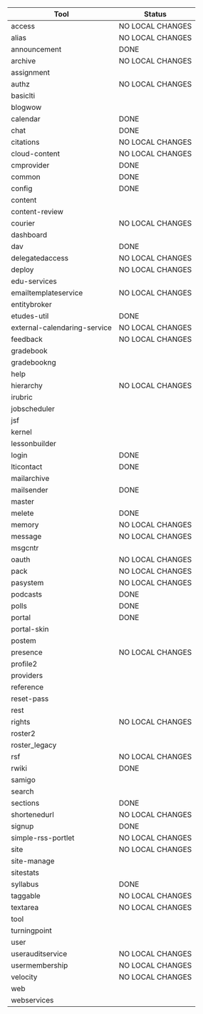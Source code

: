 
| Tool                         | Status           |
| ---------------------------- | ---------------- |
| access                       | NO LOCAL CHANGES |
| alias                        | NO LOCAL CHANGES |
| announcement                 | DONE             |
| archive                      | NO LOCAL CHANGES |
| assignment                   |                  |
| authz                        | NO LOCAL CHANGES |
| basiclti                     |                  |
| blogwow                      |                  |
| calendar                     | DONE             |
| chat                         | DONE             |
| citations                    | NO LOCAL CHANGES |
| cloud-content                | NO LOCAL CHANGES |
| cmprovider                   | DONE             |
| common                       | DONE             |
| config                       | DONE             |
| content                      |                  |
| content-review               |                  |
| courier                      | NO LOCAL CHANGES |
| dashboard                    |                  |
| dav                          | DONE             |
| delegatedaccess              | NO LOCAL CHANGES |
| deploy                       | NO LOCAL CHANGES |
| edu-services                 |                  |
| emailtemplateservice         | NO LOCAL CHANGES |
| entitybroker                 |                  |
| etudes-util                  | DONE             |
| external-calendaring-service | NO LOCAL CHANGES |
| feedback                     | NO LOCAL CHANGES |
| gradebook                    |                  |
| gradebookng                  |                  |
| help                         |                  |
| hierarchy                    | NO LOCAL CHANGES |
| irubric                      |                  |
| jobscheduler                 |                  |
| jsf                          |                  |
| kernel                       |                  |
| lessonbuilder                |                  |
| login                        | DONE             |
| lticontact                   | DONE             |
| mailarchive                  |                  |
| mailsender                   | DONE             |
| master                       |                  |
| melete                       | DONE             |
| memory                       | NO LOCAL CHANGES |
| message                      | NO LOCAL CHANGES |
| msgcntr                      |                  |
| oauth                        | NO LOCAL CHANGES |
| pack                         | NO LOCAL CHANGES |
| pasystem                     | NO LOCAL CHANGES |
| podcasts                     | DONE             |
| polls                        | DONE             |
| portal                       | DONE             |
| portal-skin                  |                  |
| postem                       |                  |
| presence                     | NO LOCAL CHANGES |
| profile2                     |                  |
| providers                    |                  |
| reference                    |                  |
| reset-pass                   |                  |
| rest                         |                  |
| rights                       | NO LOCAL CHANGES |
| roster2                      |                  |
| roster_legacy                |                  |
| rsf                          | NO LOCAL CHANGES |
| rwiki                        | DONE             |
| samigo                       |                  |
| search                       |                  |
| sections                     | DONE             |
| shortenedurl                 | NO LOCAL CHANGES |
| signup                       | DONE             |
| simple-rss-portlet           | NO LOCAL CHANGES |
| site                         | NO LOCAL CHANGES |
| site-manage                  |                  |
| sitestats                    |                  |
| syllabus                     | DONE             |
| taggable                     | NO LOCAL CHANGES |
| textarea                     | NO LOCAL CHANGES |
| tool                         |                  |
| turningpoint                 |                  |
| user                         |                  |
| userauditservice             | NO LOCAL CHANGES |
| usermembership               | NO LOCAL CHANGES |
| velocity                     | NO LOCAL CHANGES |
| web                          |                  |
| webservices                  |                  |

